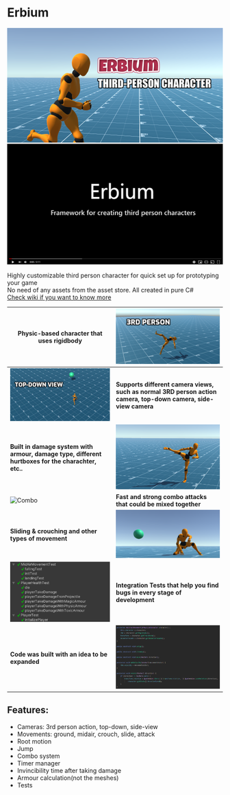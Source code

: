 # Erbium   

![Erbium](https://raw.githubusercontent.com/mikhomak/Images/master/Erbium/erbium%20main.png)
[![Video](https://raw.githubusercontent.com/mikhomak/Images/master/Erbium/VideoTrailer.PNG)](https://www.youtube.com/watch?v=PGcHKdy1b44)

Highly customizable third person character for quick set up for prototyping your game  
No need of any assets from the asset store. All created in pure C#   
[Check wiki if you want to know more](https://github.com/mikhomak/Erbium/wiki)    

|Physic-based character that uses rigidbody |![Physic-based character](https://raw.githubusercontent.com/mikhomak/Images/master/Erbium/erbium%203d%20person%20camera.png)  |
|--|--|
| ![Top-down](https://raw.githubusercontent.com/mikhomak/Images/master/Erbium/erbium%20top%20down%20camera.png)  | **Supports different camera views, such as normal 3RD person action camera, top-down camera, side-view camera** |
| **Built in damage system with armour, damage type, different hurtboxes for the charachter, etc..**  |![Attack](https://raw.githubusercontent.com/mikhomak/Images/master/Erbium/attack.png)  |
| ![Combo](https://github.com/mikhomak/Images/blob/master/Erbium/combos.gif?raw=true)  | **Fast and strong combo attacks that could be mixed together** |
| **Sliding & crouching and other types of movement** | ![Crouching](https://github.com/mikhomak/Images/blob/master/Erbium/crouching.png?raw=true) |
|![Tets](https://github.com/mikhomak/Images/blob/master/Erbium/integration%20tests.PNG?raw=true)  | **Integration Tests that help you find bugs in every stage of development** |
| **Code was built with an idea to be expanded** | ![Code](https://github.com/mikhomak/Images/blob/master/Erbium/Abstract%20movement.PNG?raw=true) |


## Features:
* Cameras: 3rd person action, top-down, side-view
* Movements: ground, midair, crouch, slide, attack
* Root motion
* Jump
* Combo system
* Timer manager
* Invincibility time after taking damage
* Armour calculation(not the meshes)
* Tests


